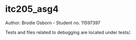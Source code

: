 # itc205_asg4

Author: Brodie Osborn - Student no. 11597397

Tests and files related to debugging are located under tests/.
